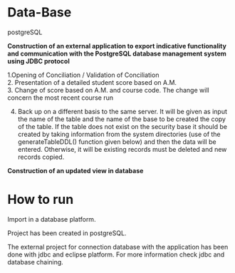 # Data-Base
 postgreSQL

**Construction of an external application to export indicative functionality and communication with the PostgreSQL database management system using JDBC protocol** 

1.Opening of Conciliation / Validation of Conciliation <br />
2. Presentation of a detailed student score based on A.M. <br />
3. Change of score based on A.M. and course code. The change will concern the most recent course run  <br />

4. Back up on a different basis to the same server. It will be given as input the name of the table and the name of the base to be created the copy of the table. If the table does not exist on the security base it should be created by taking information from the system directories (use of the generateTableDDL() function
given below) and then the data will be entered. Otherwise, it will be existing records must be deleted and new records copied.  <br />


**Construction of an updated view in database**


# How to run
Import in a database platform. <br />

Project has been created in postgreSQL.

The external project for connection database with the application has been done with jdbc and eclipse platform. For more information check jdbc and database chaining.